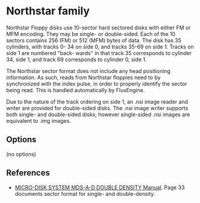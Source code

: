 <!-- This file is automatically generated. Do not edit. -->
# Northstar family

Northstar Floppy disks use 10-sector hard sectored disks with either FM or MFM
encoding.  They may be single- or double-sided.  Each of the 10 sectors contains
256 (FM) or 512 (MFM) bytes of data.  The disk has 35 cylinders, with tracks 0-
34 on side 0, and tracks 35-69 on side 1.  Tracks on side 1 are numbered "back-
wards" in that track 35 corresponds to cylinder 34, side 1, and track 69
corresponds to cylinder 0, side 1.

The Northstar sector format does not include any head positioning information.
As such, reads from Northstar floppies need to by synchronized with the index
pulse, in order to properly identify the sector being read.  This is handled
automatically by FluxEngine.

Due to the nature of the track ordering on side 1, an .nsi image reader and
writer are provided for double-sided disks.  The .nsi image writer supports
both single- and double-sided disks; however single-sided .nsi images are
equivalent to .img images.

## Options

(no options)

References
----------

  - [MICRO-DISK SYSTEM MDS-A-D DOUBLE DENSITY Manual][northstar_mds].
    Page 33 documents sector format for single- and double-density.

[northstar_mds]: http://bitsavers.org/pdf/northstar/boards/Northstar_MDS-A-D_1978.pdf

